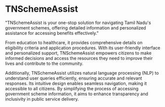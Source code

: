 # TNSchemeAssist
"TNSchemeAssist is your one-stop solution for navigating Tamil Nadu's government schemes, offering detailed information and personalized assistance for accessing benefits effectively."

From education to healthcare, it provides comprehensive details on eligibility criteria and application procedures. With its user-friendly interface and personalized support, TNSchemeAssist empowers citizens to make informed decisions and access the resources they need to improve their lives and contribute to the community.

Additionally, TNSchemeAssist utilizes natural language processing (NLP) to understand user queries efficiently, ensuring accurate and relevant responses. Its intuitive design enables seamless navigation, making it accessible to all citizens. By simplifying the process of accessing government scheme information, it aims to enhance transparency and inclusivity in public service delivery.

